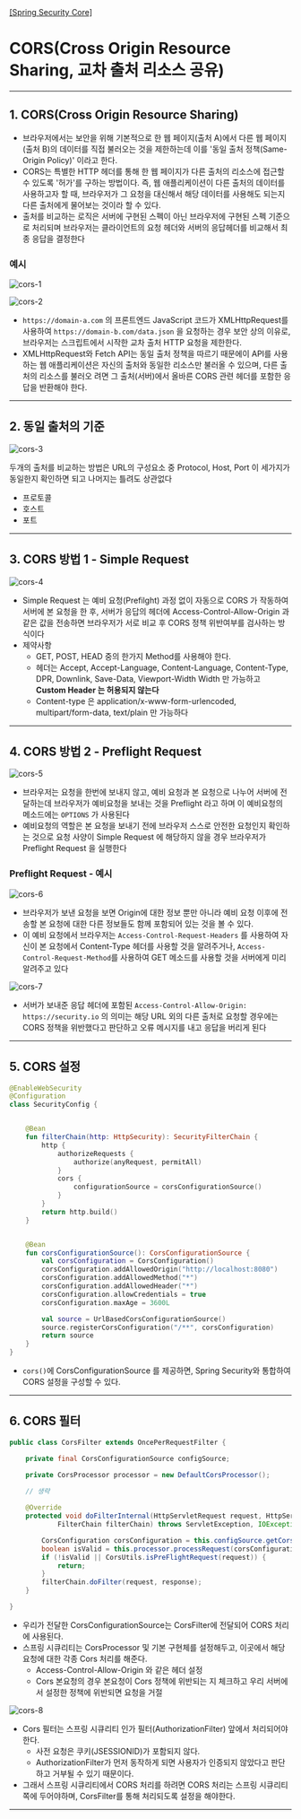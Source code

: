 <nav>
    <a href="../../#exploit-protection" target="_blank">[Spring Security Core]</a>
</nav>

# CORS(Cross Origin Resource Sharing, 교차 출처 리소스 공유)

---

## 1. CORS(Cross Origin Resource Sharing)

- 브라우저에서는 보안을 위해 기본적으로 한 웹 페이지(출처 A)에서 다른 웹 페이지(출처 B)의 데이터를 직접 불러오는 것을 제한하는데 이를 '동일 출처 정책(Same-Origin Policy)' 이라고 한다.
- CORS는 특별한 HTTP 헤더를 통해 한 웹 페이지가 다른 출처의 리소스에 접근할 수 있도록 '허가'를 구하는 방법이다. 즉, 웹 애플리케이션이
다른 출처의 데이터를 사용하고자 할 때, 브라우저가 그 요청을 대신해서 해당 데이터를 사용해도 되는지 다른 출처에게 물어보는 것이라 할 수 있다.
- 출처를 비교하는 로직은 서버에 구현된 스펙이 아닌 브라우저에 구현된 스펙 기준으로 처리되며 브라우저는 클라이언트의 요청 헤더와 서버의 응답헤더를 비교해서 최종 응답을 결정한다

### 예시
![cors-1](./imgs/cors-1.png)

![cors-2](./imgs/cors-2.png)

- `https://domain-a.com` 의 프론트엔드 JavaScript 코드가 XMLHttpRequest를 사용하여 `https://domain-b.com/data.json` 을 요청하는 경우 보안 상의 이유로,
브라우저는 스크립트에서 시작한 교차 출처 HTTP 요청을 제한한다.
- XMLHttpRequest와 Fetch API는 동일 출처 정책을 따르기 때문에이 API를 사용하는 웹 애플리케이션은 자신의 출처와 동일한 리소스만 불러올 수 있으며, 다른 출처의 리소스를 불러오
려면 그 출처(서버)에서 올바른 CORS 관련 헤더를 포함한 응답을 반환해야 한다.

---

## 2. 동일 출처의 기준
![cors-3](./imgs/cors-3.png)

두개의 출처를 비교하는 방법은 URL의 구성요소 중 Protocol, Host, Port 이 세가지가 동일한지 확인하면 되고 나머지는 틀려도 상관없다
- 프로토콜
- 호스트
- 포트

---

## 3. CORS 방법 1 - Simple Request
![cors-4](./imgs/cors-4.png)

- Simple Request 는 예비 요청(Prefilght) 과정 없이 자동으로 CORS 가 작동하여 서버에 본 요청을 한 후,
서버가 응답의 헤더에 Access-Control-Allow-Origin 과 같은 값을 전송하면 브라우저가 서로 비교 후 CORS 정책 위반여부를 검사하는 방식이다
- 제약사항
  - GET, POST, HEAD 중의 한가지 Method를 사용해야 한다.
  - 헤더는 Accept, Accept-Language, Content-Language, Content-Type, DPR, Downlink, Save-Data, Viewport-Width Width 만 가능하고
  **Custom Header 는 허용되지 않는다**
  - Content-type 은 application/x-www-form-urlencoded, multipart/form-data, text/plain 만 가능하다

---

## 4. CORS 방법 2 - Preflight Request
![cors-5](./imgs/cors-5.png)

- 브라우저는 요청을 한번에 보내지 않고, 예비 요청과 본 요청으로 나누어 서버에 전달하는데 브라우저가 예비요청을 보내는 것을 Preflight 라고 하며 이 예비요청의 메소드에는
`OPTIONS` 가 사용된다
- 예비요청의 역할은 본 요청을 보내기 전에 브라우저 스스로 안전한 요청인지 확인하는 것으로 요청 사양이 Simple Request 에 해당하지 않을 경우 브라우저가 Preflight
Request 을 실행한다

### Preflight Request - 예시
![cors-6](./imgs/cors-6.png)

- 브라우저가 보낸 요청을 보면 Origin에 대한 정보 뿐만 아니라 예비 요청 이후에 전송할 본 요청에 대한 다른
정보들도 함께 포함되어 있는 것을 볼 수 있다.
- 이 예비 요청에서 브라우저는 `Access-Control-Request-Headers` 를 사용하여 자신이 본 요청에서
Content-Type 헤더를 사용할 것을 알려주거나, `Access-Control-Request-Method`를 사용하여 GET
메소드를 사용할 것을 서버에게 미리 알려주고 있다

![cors-7](./imgs/cors-7.png)

- 서버가 보내준 응답 헤더에 포함된 `Access-Control-Allow-Origin: https://security.io` 의 의미는 해당
URL 외의 다른 출처로 요청할 경우에는 CORS 정책을 위반했다고 판단하고 오류 메시지를 내고 응답을 버리게 된다


---

## 5. CORS 설정
```kotlin
@EnableWebSecurity
@Configuration
class SecurityConfig {


    @Bean
    fun filterChain(http: HttpSecurity): SecurityFilterChain {
        http {
            authorizeRequests {
                authorize(anyRequest, permitAll)
            }
            cors {
                configurationSource = corsConfigurationSource()
            }
        }
        return http.build()
    }


    @Bean
    fun corsConfigurationSource(): CorsConfigurationSource {
        val corsConfiguration = CorsConfiguration()
        corsConfiguration.addAllowedOrigin("http://localhost:8080")
        corsConfiguration.addAllowedMethod("*")
        corsConfiguration.addAllowedHeader("*")
        corsConfiguration.allowCredentials = true
        corsConfiguration.maxAge = 3600L

        val source = UrlBasedCorsConfigurationSource()
        source.registerCorsConfiguration("/**", corsConfiguration)
        return source
    }
}
```
- `cors()`에 CorsConfigurationSource 를 제공하면, Spring Security와 통합하여 CORS 설정을 구성할 수 있다.

---

## 6. CORS 필터
```java
public class CorsFilter extends OncePerRequestFilter {

	private final CorsConfigurationSource configSource;

	private CorsProcessor processor = new DefaultCorsProcessor();
    
    // 생략

	@Override
	protected void doFilterInternal(HttpServletRequest request, HttpServletResponse response,
			FilterChain filterChain) throws ServletException, IOException {

		CorsConfiguration corsConfiguration = this.configSource.getCorsConfiguration(request);
		boolean isValid = this.processor.processRequest(corsConfiguration, request, response);
		if (!isValid || CorsUtils.isPreFlightRequest(request)) {
			return;
		}
		filterChain.doFilter(request, response);
	}

}
```
- 우리가 전달한 CorsConfigurationSource는 CorsFilter에 전달되어 CORS 처리에 사용된다.
- 스프링 시큐리티는 CorsProcessor 및 기본 구현체를 설정해두고, 이곳에서 해당 요청에 대한 각종 Cors 처리를 해준다.
  - Access-Control-Allow-Origin 와 같은 헤더 설정
  - Cors 본요청의 경우 본요청이 Cors 정책에 위반되는 지 체크하고 우리 서버에서 설정한 정책에 위반되면 요청을 거절

![cors-8](./imgs/cors-8.png)

- Cors 필터는 스프링 시큐리티 인가 필터(AuthorizationFilter) 앞에서 처리되어야 한다.
  - 사전 요청은 쿠키(JSESSIONID)가 포함되지 않다.
  - AuthorizationFilter가 먼저 동작하게 되면 사용자가 인증되지 않았다고 판단하고 거부될 수 있기 때문이다.
- 그래서 스프링 시큐리티에서 CORS 처리를 하려면 CORS 처리는 스프링 시큐리티쪽에 두어야하며, CorsFilter를 통해 처리되도록 설정을 해야한다.

---
